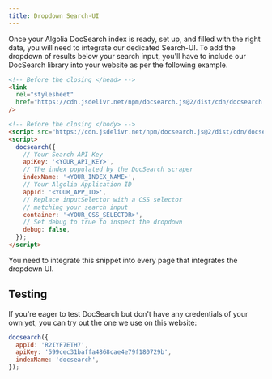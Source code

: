 ```yaml
---
title: Dropdown Search-UI
---
```


Once your Algolia DocSearch index is ready, set up, and filled with the right data, you will need to integrate our dedicated Search-UI. To add the dropdown of results below your search input, you'll have to include our DocSearch library into your website as per the following example.

```html
<!-- Before the closing </head> -->
<link
  rel="stylesheet"
  href="https://cdn.jsdelivr.net/npm/docsearch.js@2/dist/cdn/docsearch.min.css"
/>

<!-- Before the closing </body> -->
<script src="https://cdn.jsdelivr.net/npm/docsearch.js@2/dist/cdn/docsearch.min.js"></script>
<script>
  docsearch({
    // Your Search API Key
    apiKey: '<YOUR_API_KEY>',
    // The index populated by the DocSearch scraper
    indexName: '<YOUR_INDEX_NAME>',
    // Your Algolia Application ID
    appId: '<YOUR_APP_ID>',
    // Replace inputSelector with a CSS selector
    // matching your search input
    container: '<YOUR_CSS_SELECTOR>',
    // Set debug to true to inspect the dropdown
    debug: false,
  });
</script>
```

You need to integrate this snippet into every page that integrates the dropdown UI.

## Testing

If you're eager to test DocSearch but don't have any credentials of your own yet, you can try out the one we use on this website:

```javascript
docsearch({
  appId: 'R2IYF7ETH7',
  apiKey: '599cec31baffa4868cae4e79f180729b',
  indexName: 'docsearch',
});
```
